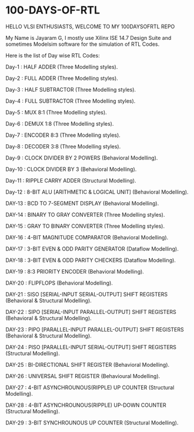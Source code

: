 # 100-DAYS-OF-RTL
HELLO VLSI ENTHUSIASTS, WELCOME TO MY 100DAYSOFRTL REPO

My Name is Jayaram G, I mostly use Xilinx ISE 14.7 Design Suite and sometimes Modelsim software for the simulation of RTL Codes.

Here is the list of Day wise RTL Codes:

Day-1 : HALF ADDER (Three Modelling styles).

Day-2 : FULL ADDER (Three Modelling styles).

Day-3 : HALF SUBTRACTOR (Three Modelling styles).

Day-4 : FULL SUBTRACTOR (Three Modelling styles).

Day-5 : MUX 8:1 (Three Modelling styles).

Day-6 : DEMUX 1:8 (Three Modelling styles).

Day-7 : ENCODER 8:3 (Three Modelling styles).

Day-8 : DECODER 3:8 (Three Modelling styles).

Day-9 : CLOCK DIVIDER BY 2 POWERS (Behavioral Modelling).

Day-10 : CLOCK DIVIDER BY 3 (Behavioral Modelling).

Day-11 : RIPPLE CARRY ADDER (Structural Modelling).

Day-12 : 8-BIT ALU [ARITHMETIC & LOGICAL UNIT] (Behavioral Modelling).

DAY-13 : BCD TO 7-SEGMENT DISPLAY (Behavioral Modelling).

DAY-14 : BINARY TO GRAY CONVERTER (Three Modelling styles).

DAY-15 : GRAY TO BINARY CONVERTER (Three Modelling styles).

DAY-16 : 4-BIT MAGNITUDE COMPARATOR (Behavioral Modelling).

DAY-17 : 3-BIT EVEN & ODD PARITY GENERATOR (Dataflow Modelling).

DAY-18 : 3-BIT EVEN & ODD PARITY CHECKERS (Dataflow Modelling).

DAY-19 : 8:3 PRIORITY ENCODER (Behavioral Modelling).

DAY-20 : FLIPFLOPS (Behavioral Modelling).

DAY-21 : SISO [SERIAL-INPUT SERIAL-OUTPUT] SHIFT REGISTERS (Behavioral & Structural Modelling).

DAY-22 : SIPO [SERIAL-INPUT PARALLEL-OUTPUT] SHIFT REGISTERS (Behavioral & Structural Modelling).

DAY-23 : PIPO [PARALLEL-INPUT PARALLEL-OUTPUT] SHIFT REGISTERS (Behavioral & Structural Modelling).

DAY-24 : PISO [PARALLEL-INPUT SERIAL-OUTPUT] SHIFT REGISTERS (Structural Modelling).

DAY-25 : BI-DIRECTIONAL SHIFT REGISTER (Behavioral Modelling).

DAY-26 : UNIVERSAL SHIFT REGISTER (Behavioural Modelling).

DAY-27 : 4-BIT ASYNCHROUNOUS(RIPPLE) UP COUNTER (Structural Modelling).

DAY-28 : 4-BIT ASYNCHROUNOUS(RIPPLE) UP-DOWN COUNTER (Structural Modelling).

DAY-29 : 3-BIT SYNCHROUNOUS UP COUNTER (Structural Modelling).
